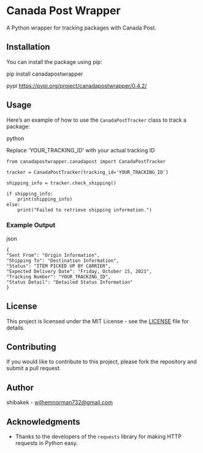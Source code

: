 # Canada Post Wrapper

A Python wrapper for tracking packages with Canada Post.

## Installation

You can install the package using pip:

pip install canadapostwrapper

pypi https://pypi.org/project/canadapostwrapper/0.4.2/

## Usage

Here’s an example of how to use the `CanadaPostTracker` class to track a package:


python

Replace 'YOUR_TRACKING_ID' with your actual tracking ID

    from canadapostwrapper.canadapost import CanadaPostTracker

    tracker = CanadaPostTracker(tracking_id='YOUR_TRACKING_ID')

    shipping_info = tracker.check_shipping()
    
    if shipping_info:
        print(shipping_info)
    else:
        print("Failed to retrieve shipping information.")

### Example Output


json
    
    {
    "Sent From": "Origin Information",
    "Shipping To": "Destination Information",
    "Status": "ITEM PICKED UP BY CARRIER",
    "Expected Delivery Date": "Friday, October 15, 2021",
    "Tracking Number": "YOUR_TRACKING_ID",
    "Status Detail": "Detailed Status Information"
    }

## License

This project is licensed under the MIT License - see the [LICENSE](LICENSE) file for details.

## Contributing

If you would like to contribute to this project, please fork the repository and submit a pull request.

## Author

shibakek - [wilhemnorman732@gmail.com](mailto:wilhemnorman732@gmail.co)

## Acknowledgments

- Thanks to the developers of the `requests` library for making HTTP requests in Python easy.
